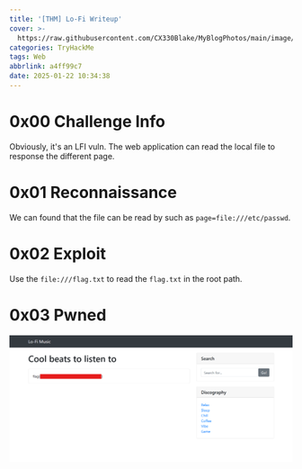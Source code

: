 ```yaml
---
title: '[THM] Lo-Fi Writeup'
cover: >-
  https://raw.githubusercontent.com/CX330Blake/MyBlogPhotos/main/image/TryHackMe.jpg
categories: TryHackMe
tags: Web
abbrlink: a4ff99c7
date: 2025-01-22 10:34:38
---
```


# 0x00 Challenge Info

Obviously, it's an LFI vuln. The web application can read the local file to response the different page.

# 0x01 Reconnaissance

We can found that the file can be read by such as `page=file:///etc/passwd`.

# 0x02 Exploit

Use the `file:///flag.txt` to read the `flag.txt` in the root path.

# 0x03 Pwned

![Pwned](https://raw.githubusercontent.com/CX330Blake/MyBlogPhotos/main/image/image-20250122104141201.png)

